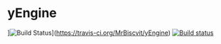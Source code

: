 # yEngine

]![Build Status](https://travis-ci.org/MrBiscvit/yEngine.svg?branch=master)](https://travis-ci.org/MrBiscvit/yEngine)
[![Build status](https://ci.appveyor.com/api/projects/status/008t4cqoakai7mt2?svg=true)](https://ci.appveyor.com/project/MrBiscvit/yengine)
